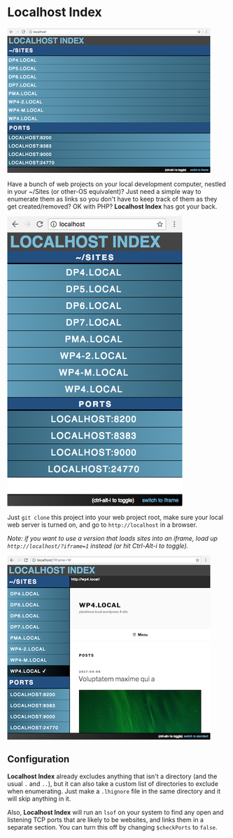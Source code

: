# Localhost Index

![Localhost Index Full Page](assets/img/localhost_index_full_page.png "Localhost Index Full Page")

Have a bunch of web projects on your local development computer, nestled in your ~/Sites (or other-OS equivalent)? Just need a simple way to enumerate them as links so you don't have to keep track of them as they get created/removed? OK with PHP? **Localhost Index** has got your back.

![Localhost Index Mobile](assets/img/localhost_index_mobile.png "Localhost Index Full Mobile")

Just `git clone` this project into your web project root, make sure your local web server is turned on, and go to `http://localhost` in a browser.

_Note: if you want to use a version that loads sites into an iframe, load up `http://localhost/?iframe=1` instead (or hit Ctrl-Alt-i to toggle)._

![Localhost Index Iframe](assets/img/localhost_index_iframe.png "Localhost Index Iframe")

## Configuration

**Localhost Index** already excludes anything that isn't a directory (and the usual `.` and `..`), but it can also take a custom list of directories to exclude when enumerating. Just make a `.lhignore` file in the same directory and it will skip anything in it.

Also, **Localhost Index** will run an `lsof` on your system to find any open and listening TCP ports that are likely to be websites, and links them in a separate section. You can turn this off by changing `$checkPorts` to `false`.
